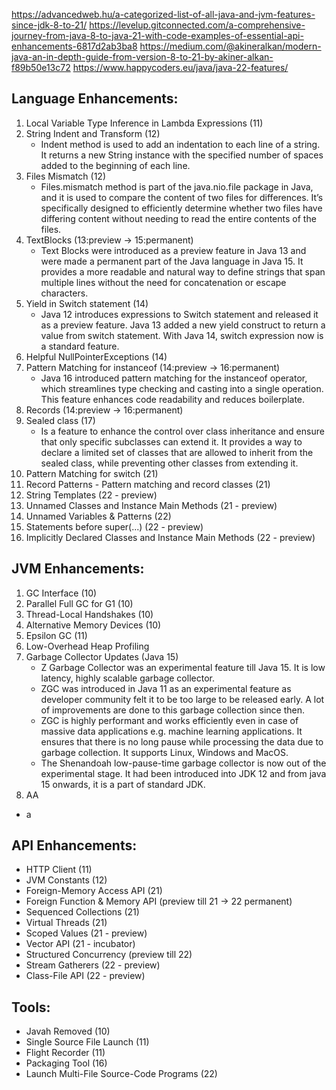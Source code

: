 https://advancedweb.hu/a-categorized-list-of-all-java-and-jvm-features-since-jdk-8-to-21/
https://levelup.gitconnected.com/a-comprehensive-journey-from-java-8-to-java-21-with-code-examples-of-essential-api-enhancements-6817d2ab3ba8
https://medium.com/@akineralkan/modern-java-an-in-depth-guide-from-version-8-to-21-by-akiner-alkan-f89b50e13c72
https://www.happycoders.eu/java/java-22-features/

Language Enhancements:
----------------------
1. Local Variable Type Inference in Lambda Expressions (11)
2. String Indent and Transform (12)
    - Indent method is used to add an indentation to each line of a string. It returns a new String instance with the specified number of spaces added to the beginning of each line.
3. Files Mismatch (12)
   - Files.mismatch method is part of the java.nio.file package in Java, and it is used to compare the content of two files for differences. It’s specifically designed to efficiently determine whether two files have differing content without needing to read the entire contents of the files.
4. TextBlocks (13:preview -> 15:permanent)
   - Text Blocks were introduced as a preview feature in Java 13 and were made a permanent part of the Java language in Java 15. It provides a more readable and natural way to define strings that span multiple lines without the need for concatenation or escape characters.
5. Yield in Switch statement (14)
   -  Java 12 introduces expressions to Switch statement and released it as a preview feature. Java 13 added a new yield construct to return a value from switch statement. With Java 14, switch expression now is a standard feature.
6. Helpful NullPointerExceptions (14)
7. Pattern Matching for instanceof (14:preview -> 16:permanent)
    - Java 16 introduced pattern matching for the instanceof operator, which streamlines type checking and casting into a single operation. This feature enhances code readability and reduces boilerplate.
8. Records (14:preview -> 16:permanent)
9. Sealed class (17)
   - Is a feature to enhance the control over class inheritance and ensure that only specific subclasses can extend it. It provides a way to declare a limited set of classes that are allowed to inherit from the sealed class, while preventing other classes from extending it.
10. Pattern Matching for switch (21)
11. Record Patterns - Pattern matching and record classes (21)
12. String Templates (22 - preview)
13. Unnamed Classes and Instance Main Methods (21 - preview)
14. Unnamed Variables & Patterns (22)
15. Statements before super(...)  (22 - preview)
16. Implicitly Declared Classes and Instance Main Methods (22 - preview)

JVM Enhancements:
-----------------
1. GC Interface (10)
2. Parallel Full GC for G1 (10)
3. Thread-Local Handshakes (10)
4. Alternative Memory Devices (10)
5. Epsilon GC (11)
6. Low-Overhead Heap Profiling
7. Garbage Collector Updates (Java 15)
   - Z Garbage Collector was an experimental feature till Java 15. It is low latency, highly scalable garbage collector.
   - ZGC was introduced in Java 11 as an experimental feature as developer community felt it to be too large to be released early. A lot of improvements are done to this garbage collection since then.
   - ZGC is highly performant and works efficiently even in case of massive data applications e.g. machine learning applications. It ensures that there is no long pause while processing the data due to garbage collection. It supports Linux, Windows and MacOS.
   - The Shenandoah low-pause-time garbage collector is now out of the experimental stage. It had been introduced into JDK 12 and from java 15 onwards, it is a part of standard JDK.
8. AA
  - a

API Enhancements:
-----------------
- HTTP Client (11)
- JVM Constants (12)
- Foreign-Memory Access API (21)
- Foreign Function & Memory API (preview till 21 -> 22 permanent)
- Sequenced Collections (21)
- Virtual Threads (21)
- Scoped Values (21 - preview)
- Vector API (21 - incubator)
- Structured Concurrency (preview till 22)
- Stream Gatherers (22 - preview)
- Class-File API (22 - preview)

Tools:
------
- Javah Removed (10)
- Single Source File Launch (11)
- Flight Recorder (11)
- Packaging Tool (16)
- Launch Multi-File Source-Code Programs (22)